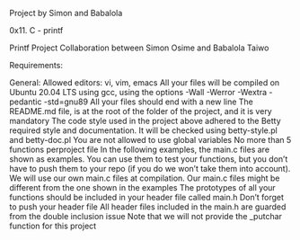 Project by Simon and Babalola

0x11. C - printf

Printf Project Collaboration between Simon Osime and Babalola Taiwo

Requirements:


General:
Allowed editors: vi, vim, emacs
All your files will be compiled on Ubuntu 20.04 LTS using gcc, using the options -Wall -Werror -Wextra -pedantic -std=gnu89
All your files should end with a new line
The README.md file, is at the root of the folder of the project, and it is very mandatory
The code style used in the project above adhered to the Betty required style and documentation. It will be checked using betty-style.pl and betty-doc.pl
You are not allowed to use global variables
No more than 5 functions perproject  file
In the following examples, the main.c files are shown as examples. 
You can use them to test your functions, but you don’t have to push them to your repo (if you do we won’t take them into account). 
We will use our own main.c files at compilation. Our main.c files might be different from the one shown in the examples
The prototypes of all your functions should be included in your header file called main.h
Don’t forget to push your header file
All header files included in the main.h are guarded from the double inclusion issue
Note that we will not provide the _putchar function for this project

